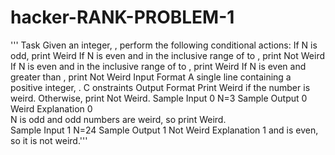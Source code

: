 # hacker-RANK-PROBLEM-1
''' Task Given an integer, , perform the following conditional actions: 
If N is odd, print Weird
If N is even and in the inclusive range of  to , print Not Weird
If N  is even and in the inclusive range of  to , print Weird If N is even and greater than , print Not Weird 
Input Format  A single line containing a positive integer, .  C
onstraints
Output Format  Print Weird if the number is weird.
Otherwise, print Not Weird.
Sample Input 0 
N=3
Sample Output 0 
Weird Explanation 0   
N is odd and odd numbers are weird, so print Weird.  
Sample Input 1  N=24 Sample Output 1  Not Weird Explanation 1    and  is even, so it is not weird.'''
